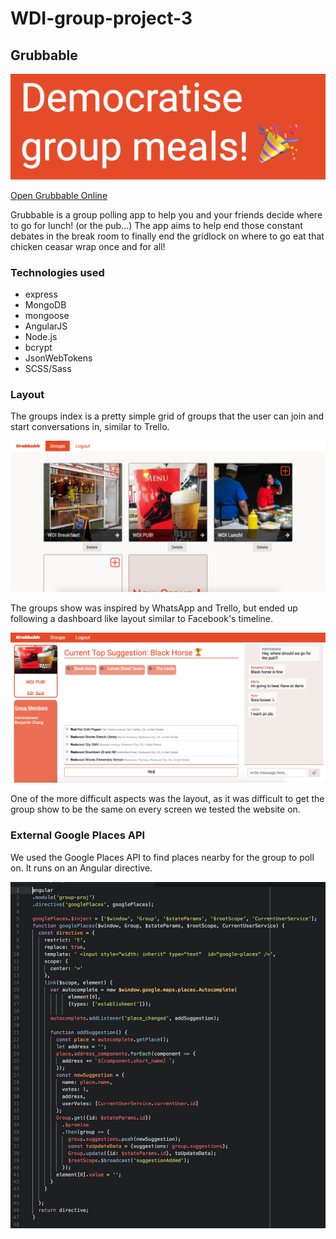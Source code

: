 # WDI-group-project-3

## Grubbable

![splash](./readme-files/splash.png)

[Open Grubbable Online](http://grubbable-app.herokuapp.com)

Grubbable is a group polling app to help you and your friends decide where to go for lunch! (or the pub...) The app aims to help end those constant debates in the break room to finally end the gridlock on where to go eat that chicken ceasar wrap once and for all!

### Technologies used

- express
- MongoDB
- mongoose
- AngularJS
- Node.js
- bcrypt
- JsonWebTokens
- SCSS/Sass

### Layout

The groups index is a pretty simple grid of groups that the user can join and start conversations in, similar to Trello.

![Groups Index](./readme-files/groups.png)


The groups show was inspired by WhatsApp and Trello, but ended up following a dashboard like layout similar to Facebook's timeline.

![Group Show](./readme-files/groupshow.png)

One of the more difficult aspects was the layout, as it was difficult to get the group show to be the same on every screen we tested the website on.

### External Google Places API

We used the Google Places API to find places nearby for the group to poll on. It runs on an Angular directive.

![google places](./readme-files/google-places.png)

